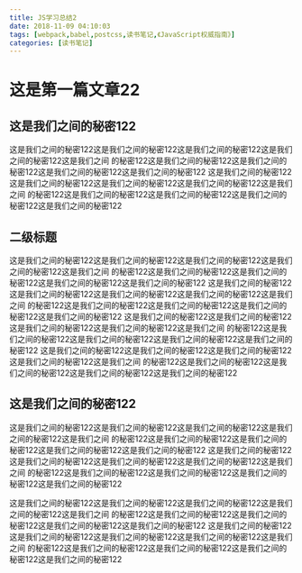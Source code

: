 ```yaml
---
title: JS学习总结2
date: 2018-11-09 04:10:03
tags: [webpack,babel,postcss,读书笔记,《JavaScript权威指南》]
categories: [读书笔记]
---
```


# 这是第一篇文章22

## 这是我们之间的秘密122

这是我们之间的秘密122这是我们之间的秘密122这是我们之间的秘密122这是我们之间的秘密122这是我们之间
的秘密122这是我们之间的秘密122这是我们之间的秘密122这是我们之间的秘密122这是我们之间的秘密122
这是我们之间的秘密122这是我们之间的秘密122这是我们之间的秘密122这是我们之间的秘密122这是我们之间
的秘密122这是我们之间的秘密122这是我们之间的秘密122这是我们之间的秘密122这是我们之间的秘密122

## 二级标题

这是我们之间的秘密122这是我们之间的秘密122这是我们之间的秘密122这是我们之间的秘密122这是我们之间
的秘密122这是我们之间的秘密122这是我们之间的秘密122这是我们之间的秘密122这是我们之间的秘密122
这是我们之间的秘密122这是我们之间的秘密122这是我们之间的秘密122这是我们之间的秘密122这是我们之间
的秘密122这是我们之间的秘密122这是我们之间的秘密122这是我们之间的秘密122这是我们之间的秘密122
这是我们之间的秘密122这是我们之间的秘密122这是我们之间的秘密122这是我们之间的秘密122这是我们之间
的秘密122这是我们之间的秘密122这是我们之间的秘密122这是我们之间的秘密122这是我们之间的秘密122
这是我们之间的秘密122这是我们之间的秘密122这是我们之间的秘密122这是我们之间的秘密122这是我们之间
的秘密122这是我们之间的秘密122这是我们之间的秘密122这是我们之间的秘密122这是我们之间的秘密122

## 这是我们之间的秘密122

这是我们之间的秘密122这是我们之间的秘密122这是我们之间的秘密122这是我们之间的秘密122这是我们之间
的秘密122这是我们之间的秘密122这是我们之间的秘密122这是我们之间的秘密122这是我们之间的秘密122
这是我们之间的秘密122这是我们之间的秘密122这是我们之间的秘密122这是我们之间的秘密122这是我们之间
的秘密122这是我们之间的秘密122这是我们之间的秘密122这是我们之间的秘密122这是我们之间的秘密122

这是我们之间的秘密122这是我们之间的秘密122这是我们之间的秘密122这是我们之间的秘密122这是我们之间
的秘密122这是我们之间的秘密122这是我们之间的秘密122这是我们之间的秘密122这是我们之间的秘密122
这是我们之间的秘密122这是我们之间的秘密122这是我们之间的秘密122这是我们之间的秘密122这是我们之间
的秘密122这是我们之间的秘密122这是我们之间的秘密122这是我们之间的秘密122这是我们之间的秘密122
